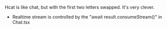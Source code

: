 Hcat is like chat, but with the first two letters swapped. It's very clever.
- Realtime stream is controlled by the "await result.consumeStream()" in Chat.tsx